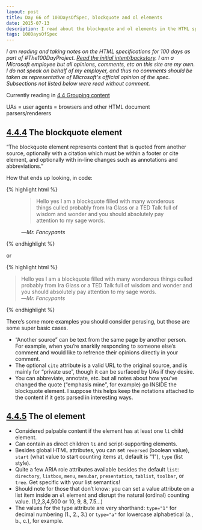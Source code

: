 ```yaml
---
layout: post
title: Day 66 of 100DaysOfSpec, blockquote and ol elements
date: 2015-07-13
description: I read about the blockquote and ol elements in the HTML spec.
tags: 100DaysOfSpec
---
```


*I am reading and taking notes on the HTML specifications for 100 days as part of #The100DayProject. [Read the initial intent/backstory](http://melanie-richards.com/blog/100-day-project). I am a Microsoft employee but all opinions, comments, etc on this site are my own. I do not speak on behalf of my employer, and thus no comments should be taken as representative of Microsoft's official opinion of the spec. Subsections not listed below were read without comment.*

Currently reading in [4.4 Grouping content](http://www.w3.org/TR/html5/grouping-content.html#grouping-content)

UAs = user agents = browsers and other HTML document parsers/renderers

## [4.4.4](http://www.w3.org/TR/html5/grouping-content.html#the-blockquote-element) The blockquote element

“The blockquote element represents content that is quoted from another source, optionally with a citation which must be within a footer or cite element, and optionally with in-line changes such as annotations and abbreviations.”

How that ends up looking, in code:

{% highlight html %}
<figure>
  <blockquote>
    Hello yes I am a blockquote filled with many wonderous things culled probably from Ira Glass or a TED Talk full of wisdom and wonder and you should absolutely pay attention to my sage words.
  </blockquote>
  <footer>
    —<cite>Mr. Fancypants</cite>
  </footer>
</figure>
{% endhighlight %}

or

{% highlight html %}
<blockquote>
  Hello yes I am a blockquote filled with many wonderous things culled probably from Ira Glass or a TED Talk full of wisdom and wonder and you should absolutely pay attention to my sage words.
  <footer>
    —<cite>Mr. Fancypants</cite>
  </footer>
</blockquote>
{% endhighlight %}

There’s some more examples you should consider perusing, but those are some super basic cases.

* “Another source” can be text from the same page by another person. For example, when you’re snarkily responding to someone else’s comment and would like to refrence their opinions directly in your comment.
* The optional `cite` attribute is a valid URL to the original source, and is mainly for “private use”, though it can be surfaced by UAs if they desire.
* You can abbreviate, annotate, etc. but all notes about how you’ve changed the quote (“emphasis mine”, for example) go INSIDE the blockquote element. I suppose this helps keep the notations attached to the content if it gets parsed in interesting ways.

## [4.4.5](http://www.w3.org/TR/html5/grouping-content.html#the-ol-element) The ol element

* Considered palpable content if the element has at least one `li` child element.
* Can contain as direct children `li` and script-supporting elements.
* Besides global HTML attributes, you can set `reversed` (boolean value), `start` (what value to start counting items at, default is "1"), `type` (list style).
* Quite a few ARIA role attributes available besides the default `list`: `directory`, `listbox`, `menu`, `menubar`, `presentation`, `tablist`, `toolbar`, or `tree`. Get specific with your list semantics!
* Should note for those that don’t know: you can set a value attribute on a list item inside an `ol` element and disrupt the natural (ordinal) counting value. (1,2,3,4,500 or 10, 9, 8, 7.5…)
* The values for the type attribute are very shorthand: `type="1"` for decimal numbering (1., 2., 3.) or `type="a"` for lowercase alphabetical (a., b., c.), for example.